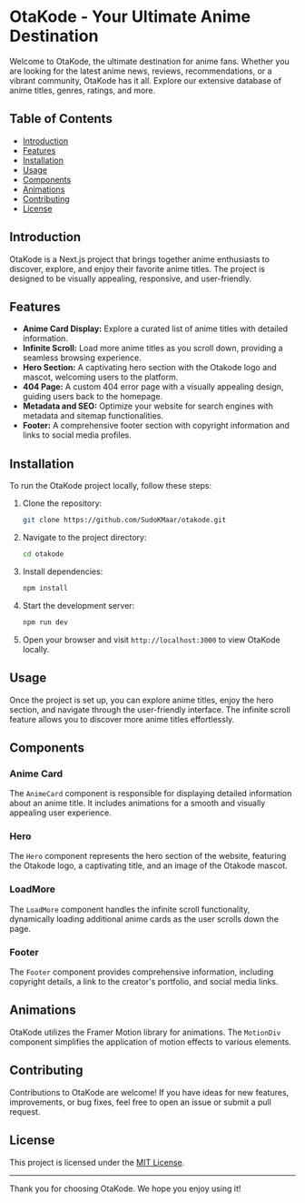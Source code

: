 # OtaKode - Your Ultimate Anime Destination

Welcome to OtaKode, the ultimate destination for anime fans. Whether you are looking for the latest anime news, reviews, recommendations, or a vibrant community, OtaKode has it all. Explore our extensive database of anime titles, genres, ratings, and more.

## Table of Contents

- [Introduction](#introduction)
- [Features](#features)
- [Installation](#installation)
- [Usage](#usage)
- [Components](#components)
- [Animations](#animations)
- [Contributing](#contributing)
- [License](#license)

## Introduction

OtaKode is a Next.js project that brings together anime enthusiasts to discover, explore, and enjoy their favorite anime titles. The project is designed to be visually appealing, responsive, and user-friendly.

## Features

- **Anime Card Display:** Explore a curated list of anime titles with detailed information.
- **Infinite Scroll:** Load more anime titles as you scroll down, providing a seamless browsing experience.
- **Hero Section:** A captivating hero section with the Otakode logo and mascot, welcoming users to the platform.
- **404 Page:** A custom 404 error page with a visually appealing design, guiding users back to the homepage.
- **Metadata and SEO:** Optimize your website for search engines with metadata and sitemap functionalities.
- **Footer:** A comprehensive footer section with copyright information and links to social media profiles.

## Installation

To run the OtaKode project locally, follow these steps:

1. Clone the repository:

   ```bash
   git clone https://github.com/SudoKMaar/otakode.git
   ```

2. Navigate to the project directory:

   ```bash
   cd otakode
   ```

3. Install dependencies:

   ```bash
   npm install
   ```

4. Start the development server:

   ```bash
   npm run dev
   ```

5. Open your browser and visit `http://localhost:3000` to view OtaKode locally.

## Usage

Once the project is set up, you can explore anime titles, enjoy the hero section, and navigate through the user-friendly interface. The infinite scroll feature allows you to discover more anime titles effortlessly.

## Components

### Anime Card

The `AnimeCard` component is responsible for displaying detailed information about an anime title. It includes animations for a smooth and visually appealing user experience.

### Hero

The `Hero` component represents the hero section of the website, featuring the Otakode logo, a captivating title, and an image of the Otakode mascot.

### LoadMore

The `LoadMore` component handles the infinite scroll functionality, dynamically loading additional anime cards as the user scrolls down the page.

### Footer

The `Footer` component provides comprehensive information, including copyright details, a link to the creator's portfolio, and social media links.

## Animations

OtaKode utilizes the Framer Motion library for animations. The `MotionDiv` component simplifies the application of motion effects to various elements.

## Contributing

Contributions to OtaKode are welcome! If you have ideas for new features, improvements, or bug fixes, feel free to open an issue or submit a pull request.

## License

This project is licensed under the [MIT License](LICENSE).

---

Thank you for choosing OtaKode. We hope you enjoy using it!
